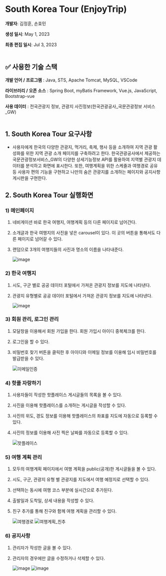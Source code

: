 # South Korea Tour (EnjoyTrip)

**개발자**: 김정훈, 손효민

**생성 일시**: May 1, 2023

**최종 편집 일시**: Jul 3, 2023
<br><br>

## ✅ 사용한 기술 스택

**개발 언어 / 프로그램** : Java, STS, Apache Tomcat, MySQL, VSCode

**라이브러리 / 오픈 소스** : Spring Boot, myBatis Framework, Vue.js, JavaScript, Bootstrap-vue

**사용 데이터** : 전국관광지 정보, 관광지 사진정보(한국관광공사_국문관광정보 서비스_GW)
<br><br>


## 1. South Korea Tour 요구사항

- 사용자에게 한국의 다양한 관광지, 먹거리, 축제, 행사 등을 소개하여 지역 관광 활성화를 위한 지역 관광 소개 페이지를 구축하려고 한다. 한국관광공사에서 제공하는 국문관광정보서비스_GW의 다양한 상세기능정보 API를 활용하여 지역별 관광지 데이터를 분석하고 화면에 표시한다. 또한, 여행계획을 위한 스케줄과 여행경로 공유 등 사용자 편의 기능을 구현하고 나만의 숨은 관광지를 소개하는 페이지와 공지사항 게시판을 구현한다.


## 2. South Korea Tour 실행화면

### 1) 메인페이지

1. 네비게이션 바로 한국 여행지, 여행계획 등의 다른 페이지로 넘어간다.
2. 소개글과 한국 여행지의 사진을 넣은 carousel이 있다. 이 곳의 버튼을 통해서도 다른 페이지로 넘어갈 수 있다.
3. 랜덤으로 3개의 여행지들의 사진과 명소의 이름을 나타내준다.
    
    ![image](https://github.com/jeonghun98/South_Korea_Tour/assets/52409864/d31f8dbf-6716-44f8-9be7-5d143153c506)
    

### 2) 한국 여행지
1. 시도, 구군 별로 공공 데이터 포털에서 가져온 관광지 정보를 지도에 나타낸다.
2. 관광지 유형별로 공공 데이터 포털에서 가져온 관광지 정보를 지도에 나타낸다.

   ![image](https://github.com/jeonghun98/South_Korea_Tour/assets/52409864/6a70a67b-68b5-42af-ac79-346285839ef3)

### 3) 회원 관리, 로그인 관리

1. 모달창을 이용해서 회원 가입을 한다. 회원 가입시 아이디 중복체크를 한다.
2. 로그인을 할 수 있다.
3. 비밀번호 찾기 버튼을 클릭한 후 아이디와 이메일 정보를 이용해 임시 비밀번호를 발급받을 수 있다.

   ![이메일인증](https://github.com/jeonghun98/Planty/assets/52409864/d0931080-1d71-411e-969a-2a31b07b4e8b)

### 4) 핫플 자랑하기
1. 사용자들이 작성한 핫플레이스 게시글들의 목록을 볼 수 있다.
2. 사진을 이용해 핫플레이스를 소개하는 게시글을 작성할 수 있다.
3. 사진의 위도, 경도 정보를 이용해 핫플레이스의 좌표를 지도에 자동으로 등록할 수 있다.
4. 사진의 정보를 이용해 사진 찍은 날짜를 자동으로 등록할 수 있다.

   ![핫플레이스](https://github.com/jeonghun98/Planty/assets/52409864/bbb122db-17ae-4a13-9b98-b04862bab58d)


### 5) 여행 계획 관리
1. 모두의 여행계획 페이지에서 여행 계획을 public(공개)한 게시글들을 볼 수 있다.
2. 시도, 구군, 관광지 유형 별 관광지를 지도에서 여행 예정지로 선택할 수 있다.
3. 선택하는 동시에 여행 코스 부분에 실시간으로 추가된다.
4. 출발일과 도착일, 상세 내용을 작성할 수 있다.
5. 친구 추가를 통해 친구와 함께 여행 계획을 관리할 수 있다.
   
   ![여행경로](https://github.com/jeonghun98/Planty/assets/52409864/7fb8466c-d622-4820-b463-7f9851116295)
   ![여행계획_친추](https://github.com/jeonghun98/Planty/assets/52409864/883b9d06-418d-4c6d-b4a9-1297c2637bac)
   

### 6) 공지사항
1. 관리자가 작성한 글을 볼 수 있다.
2. 관리자의 경우에만 글을 수정하거나 삭제할 수 있다.

   ![image](https://github.com/jeonghun98/South_Korea_Tour/assets/52409864/3ea97db5-f1ef-48b3-8246-c1dfd5215eb5)
   ![image](https://github.com/jeonghun98/South_Korea_Tour/assets/52409864/1a9ac2f0-d14e-4a24-9c18-9537534902ab)


